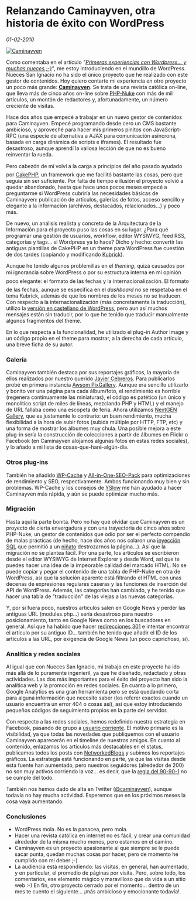 Relanzando Caminayven, otra historia de éxito con WordPress
===========================================================

_01-02-2010_

[![Caminayven](http://israelviana.es/wp-content/uploads/2010/02/caminayven-150x150.png)](http://israelviana.es/wp-content/uploads/2010/02/caminayven.png)

Como comentaba en el artículo _"[Primeras experiencias con Wordpress... y muchas nueces ;-)](http://www.israelviana.es/blog/Post/78/primeras-experiencias-con-wordpress-y-muchas/)"_, me estoy introduciendo en el mundillo de WordPress. Nueces San Ignacio no ha sido el único proyecto que he realizado con este gestor de contenidos. Hoy quiero contarte mi experiencia en otro proyecto un poco más grande: **[Caminayven](http://www.caminayven.com)**. Se trata de una revista católica on-line, que lleva más de cinco años on-line sobre [PHP-Nuke](http://phpnuke.org/) con más de mil artículos, un montón de redactores y, afortunadamente, un número creciente de visitas.

Hace dos años que empecé a trabajar en un nuevo gestor de contenidos para Caminayven. Empecé programando desde cero un CMS bastante ambicioso, y aproveché para hacer mis primeros pinitos con JavaScript-RPC (una especie de alternativa a AJAX para comunicación asíncrona, basada en carga dinámica de scripts e iframes). El resultado fue desastroso, aunque aprendí la valiosa lección de que no es bueno reinventar la rueda.

Pero cabezón de mí volví a la carga a principios del año pasado ayudado por [CakePHP](http://cakephp.org/), un framework que me facilitó bastante las cosas, pero que seguía sin ser suficiente. Por falta de tiempo e ilusión el proyecto volvió a quedar abandonado, hasta que hace unos pocos meses empecé a preguntarme si WordPress cubriría las necesidades básicas de Caminayven: publicación de artículos, galerías de fotos, acceso sencillo y elegante a la información (archivos, destacados, relacionados...) y poco más.

De nuevo, un análisis realista y concreto de la Arquitectura de la Información para el proyecto puso las cosas en su lugar. ¿Para qué programar una gestión de usuarios, workflow, editor WYSIWYG, feed RSS, categorías y tags... si Wordpress ya lo hace? Dicho y hecho: convertir las antiguas plantillas de CakePHP en un theme para WordPress fue cuestión de dos tardes (copiando y modificando [Kubrick](http://binarybonsai.com/kubrick/)).

Aunque he tenido algunos problemillas en el _theming_, quizá causados por mi ignorancia sobre WordPress o por su estructura interna en mi opinión poco elegante: el formato de las fechas y la internacionalización. El formato de las fechas, aunque se especifica en el _dashboard_ no se respetaba en el tema Kubrick, además de que los nombres de los meses no se traducen. Con respecto a la internacionalización (más concretamente la traducción), utilizo la [versión en castellano de WordPress](http://es.wordpress.org/), pero aun así muchos mensajes están sin traducir, por lo que he tenido que traducir manualmente algunos fragmentos del theme.

En lo que respecta a la funcionalidad, he utilizado el plug-in Author Image y un código propio en el theme para mostrar, a la derecha de cada artículo, una breve ficha de su autor.

### Galería

Caminayven también destaca por sus reportajes gráficos, la mayoría de ellos realizados por nuestro querido [Javier Cebreros](http://www.flickr.com/photos/elrincondejaviercebreros/). Para publicarlos probé en primera instancia [Awsom PixGallery](http://www.awsom.org/awsom-pixgallery/). Aunque era sencillo utilizarlo y bonito ver una página para cada álbum/foto, el rendimiento es horrible (regenera continuamente las miniaturas), el código es patético (un único y monolítico script de miles de líneas, mezclando PHP y HTML) y el manejo de URL fallaba como una escopeta de feria. Ahora utilizamos [NextGEN Gallery](http://nextgen-gallery.com/), que es justamente lo contrario: un buen rendimiento, mucha flexibilidad a la hora de subir fotos (subida múltiple por HTTP, FTP, etc) y una forma de mostrar los álbumes muy chula. Una posible mejora a este plug-in sería la construcción de colecciones a partir de álbumes en Flickr o Facebook (en Caminayven alojamos algunas fotos en estas redes sociales), y lo añado a mi lista de cosas-que-haré-algún-día.

### Otros plug-ins

También he añadido [WP-Cache](http://mnm.uib.es/gallir/wp-cache-2/) y [All-in-One-SEO-Pack](http://semperfiwebdesign.com/) para optimizaciones de rendimiento y SEO, respectivamente. Ambos funcionando muy bien y sin problemas. WP-Cache y los consejos de [YSlow](http://developer.yahoo.com/yslow/) me han ayudado a hacer Caminayven más rápida, y aún se puede optimizar mucho más.

### Migración

Hasta aquí la parte bonita. Pero no hay que olvidar que Caminayven es un proyecto de cierta envergadura y con una trayectoria de cinco años sobre PHP-Nuke, un gestor de contenidos que odio por ser el perfecto compendio de malas prácticas (de hecho, hace dos años nos colaron una [inyección SQL](https://www.underground.org.mx/index.php?topic=20566.0) que permitió a un [niñato](http://foro.elhacker.net/profiles/naphack-u276104.html) destrozarnos la página...). Así que la migración no se plantea fácil. Por una parte, los artículos se escribieron desde el editor WYSIWYG de Internet Explorer y desde Word, así que te puedes hacer una idea de la impeorable calidad del marcado HTML. No se puede copiar y pegar el contenido de una tabla de PHP-Nuke en otra de WordPress, así que la solución aparente está filtrando el HTML con unas decenas de expresiones regulares caseras y las funciones de inserción del API de WordPress. Además, las categorías han cambiado, y he tenido que hacer una tabla de "traducción" de las viejas a las nuevas categorías.

Y, por si fuera poco, nuestros artículos salen en Google News y perder las antiguas URL (modules.php...) sería desastroso para nuestro posicionamiento, tanto en Google News como en los buscadores en general. Así que ha habido que hacer [redirecciones 301](http://google.dirson.com/posicionamiento.net/redireccion-301/) e intentar encontrar el artículo por su antiguo ID... también he tenido que añadir el ID de los artículos a las URL, por exigencia de Google News (un poco caprichoso, sí).

### Analítica y redes sociales

Al igual que con Nueces San Ignacio, mi trabajo en este proyecto ha ido más allá de lo puramente ingenieril, ya que he diseñado, redactado y otras actividades. Las dos más importantes para el éxito del proyecto han sido la analítica web y la promoción en redes sociales. En cuanto a lo primero, Google Analytics es una gran herramienta pero se está quedando corta para alguna información que necesito saber (los referer exactos cuando un usuario encuentra un error 404 o cosas así), así que estoy introduciendo pequeños códigos de seguimiento propios en la parte del servidor.

Con respecto a las redes sociales, hemos redefinido nuestra estrategia en Facebook, pasando de grupo a [usuario corriente](http://www.facebook.com/caminayven). El motivo primario es la visibilidad, ya que todas las novedades que publiquemos con el usuario Caminayven aparecerán en el timeline de nuestros amigos. En cuanto al contenido, enlazamos los artículos más destacables en el status, publicamos todos los posts con [NetworkedBlogs](http://networkedblogs.com/) y subimos los reportajes gráficos. La estrategia está funcionando en parte, ya que las visitas desde esta fuente han aumentado, pero nuestros seguidores (alrededor de 200) no son muy activos corriendo la voz... es decir, que la [regla del 90-90-1](http://www.dreig.eu/caparazon/2009/01/10/distribucion-desigual-de-la-participacion-en-blogs-comunidades-redes-sociales-etc-90-9-1-algunas-claves/) no se cumple del todo.

También nos hemos dado de alta en Twitter ([@caminayven](http://twitter.com/caminayven)), aunque todavía no hay mucha actividad. Esperemos que en los próximos meses la cosa vaya aumentando.

### Conclusiones

*   WordPress mola. No es la panacea, pero mola.
*   Hacer una revista católica en internet no es fácil, y crear una comunidad alrededor de la misma mucho menos, pero estamos en el camino.
*   Caminayven es un proyecto apasionante al que siempre se le puede sacar punta, quedan muchas cosas por hacer, pero de momento he cumplido con mi deber ;-)
*   La audiencia está respondiendo: las visitas, en general, han aumentado, y en particular, el promedio de páginas por visita. Pero, sobre todo, los comentarios, ese elemento mágico y maravilloso que da vida a un sitio web :-)
En fin, otro proyecto cerrado por el momento... dentro de un mes te cuento el siguiente... ¡más ambicioso y emocionante todavía!.
